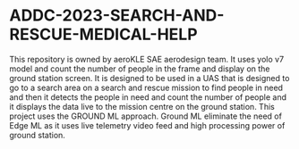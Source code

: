 # ADDC-2023-SEARCH-AND-RESCUE-MEDICAL-HELP
This repository is owned by aeroKLE SAE aerodesign team. 
It uses yolo v7 model and count the number of people in the frame and display on the ground station screen.
It is designed to be used in a UAS that is designed to go to a search area on a search and rescue mission to find people in need 
and then it detects the people in need and count the number of people and it displays the data live to the mission centre on the 
ground station.
This project uses the GROUND ML approach.
Ground ML eliminate the need of Edge ML as it uses live telemetry video feed and high processing power of ground station.
